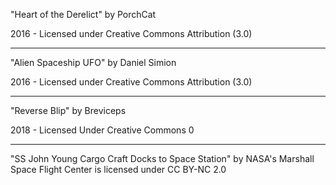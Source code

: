 "Heart of the Derelict"
by PorchCat

2016 - Licensed under
Creative Commons
Attribution (3.0)

---

"Alien Spaceship UFO"
by Daniel Simion

2016 - Licensed under
Creative Commons
Attribution (3.0)

---

"Reverse Blip"
by Breviceps

2018 - Licensed Under
Creative Commons 0

---

"SS John Young Cargo Craft Docks to Space Station" 
by NASA's Marshall Space Flight Center 
is licensed under 
CC BY-NC 2.0
